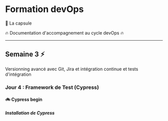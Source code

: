 # Formation devOps

:pill: La capsule

:fire:  Documentation d'accompagnement au cycle devOps :fire:

---

## Semaine 3 :zap:

Versionning avancé avec Git, Jira et intégration continue et tests d'intégration

### Jour 4 : Framework de Test (Cypress)

#### :bike: Cypress begin

##### Installation de Cypress
